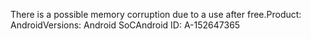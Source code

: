 There is a possible memory corruption due to a use after free.Product: AndroidVersions: Android SoCAndroid ID: A-152647365